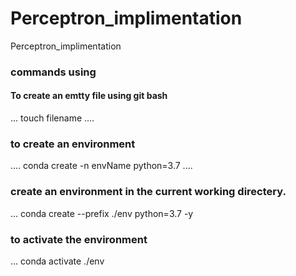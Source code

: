 # Perceptron_implimentation
Perceptron_implimentation


### commands using 
#### To create an emtty file using git bash 
...
touch filename
....
### to create an environment 
....
conda create -n envName python=3.7
....

### create an environment in the current working directery.
...
conda create --prefix ./env python=3.7 -y


### to activate the environment
...
conda activate ./env